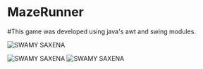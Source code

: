 # MazeRunner

#This game was developed using java's awt and swing modules.


![SWAMY SAXENA](https://raw.githubusercontent.com/SwamySaxena/mazerunner/game/1.jpg)

![SWAMY SAXENA](https://raw.githubusercontent.com/SwamySaxena/mazerunner/game/2.jpg)
![SWAMY SAXENA](https://raw.githubusercontent.com/SwamySaxena/mazerunner/game/3.jpg)
